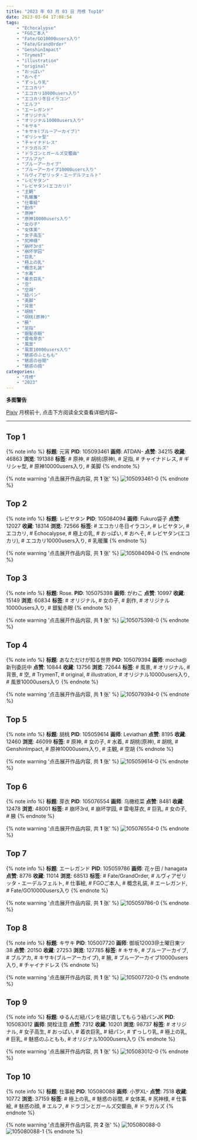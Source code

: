 ```yaml
---
title: "2023 年 03 月 03 日 月榜 Top10"
date: 2023-03-04 17:08:54
tags:
    - "Echocalypse"
    - "FGOご本人"
    - "Fate/GO10000users入り"
    - "Fate/GrandOrder"
    - "GenshinImpact"
    - "TrymenT"
    - "illustration"
    - "original"
    - "おっぱい"
    - "おへそ"
    - "ずっしり乳"
    - "エコカリ"
    - "エコカリ10000users入り"
    - "エコカリ冬日イラコン"
    - "エルフ"
    - "エーレガンド"
    - "オリジナル"
    - "オリジナル10000users入り"
    - "キサキ"
    - "キサキ(ブルーアーカイブ)"
    - "ギリシャ型"
    - "チャイナドレス"
    - "ドラガルズ"
    - "ドラゴンとガールズ交響曲"
    - "ブルアカ"
    - "ブルーアーカイブ"
    - "ブルーアーカイブ10000users入り"
    - "ルヴィアゼリッタ・エーデルフェルト"
    - "レビヤタン"
    - "レビヤタン(エコカリ)"
    - "主観"
    - "乳暖簾"
    - "仕事絵"
    - "創作"
    - "原神"
    - "原神10000users入り"
    - "女の子"
    - "女体美"
    - "女子高生"
    - "尻神様"
    - "崩坏3rd"
    - "崩坏学园"
    - "巨乳"
    - "極上の乳"
    - "概念礼装"
    - "水着"
    - "着衣巨乳"
    - "空"
    - "空胡"
    - "紐パン"
    - "美脚"
    - "背景"
    - "胡桃"
    - "胡桃(原神)"
    - "腋"
    - "足指"
    - "銀髪赤眼"
    - "雷电芽衣"
    - "風景"
    - "風景10000users入り"
    - "魅惑のふともも"
    - "魅惑の谷間"
    - "魅惑の顔"
categories:
    - "月榜"
    - "2023"
---
```


<i class="fa fa-triangle-exclamation"></i>**多图警告**<i class="fa fa-triangle-exclamation"></i>

[Pixiv](https://www.pixiv.net/) 月榜前十, 点击下方阅读全文查看详细内容~

<!-- more -->

---

## Top 1

{% note info %}
**标题**: 元宵
**PID**: 105093461 **画师**: ATDAN-
**点赞**: 34215 **收藏**: 46863 **浏览**: 191388
**标签**: # 原神, # 胡桃(原神), # 足指, # チャイナドレス, # ギリシャ型, # 原神10000users入り, # 美脚
{% endnote %}

{% note warning '点击展开作品内容, 共 **1** 张' %}
![105093461-0](https://i.pixiv.re/img-original/img/2023/02/05/01/25/29/105093461_p0.jpg)
{% endnote %}

## Top 2

{% note info %}
**标题**: レビヤタン
**PID**: 105084094 **画师**: Fukuro袋子
**点赞**: 12027 **收藏**: 18314 **浏览**: 72566
**标签**: # エコカリ冬日イラコン, # レビヤタン, # エコカリ, # Echocalypse, # 極上の乳, # おっぱい, # おへそ, # レビヤタン(エコカリ), # エコカリ10000users入り, # 乳暖簾
{% endnote %}

{% note warning '点击展开作品内容, 共 **1** 张' %}
![105084094-0](https://i.pixiv.re/img-original/img/2023/02/04/20/58/46/105084094_p0.jpg)
{% endnote %}

## Top 3

{% note info %}
**标题**: Rose.
**PID**: 105075398 **画师**: がわこ
**点赞**: 10997 **收藏**: 15149 **浏览**: 60834
**标签**: # オリジナル, # 女の子, # 創作, # オリジナル10000users入り, # 銀髪赤眼
{% endnote %}

{% note warning '点击展开作品内容, 共 **1** 张' %}
![105075398-0](https://i.pixiv.re/img-original/img/2023/02/04/15/14/29/105075398_p0.jpg)
{% endnote %}

## Top 4

{% note info %}
**标题**: あなただけが知る世界
**PID**: 105079394 **画师**: mocha@新刊委託中
**点赞**: 10844 **收藏**: 13756 **浏览**: 72644
**标签**: # 風景, # オリジナル, # 背景, # 空, # TrymenT, # original, # illustration, # オリジナル10000users入り, # 風景10000users入り
{% endnote %}

{% note warning '点击展开作品内容, 共 **1** 张' %}
![105079394-0](https://i.pixiv.re/img-original/img/2023/02/04/18/13/32/105079394_p0.png)
{% endnote %}

## Top 5

{% note info %}
**标题**: 胡桃
**PID**: 105059614 **画师**: Leviathan
**点赞**: 8195 **收藏**: 12460 **浏览**: 46099
**标签**: # 原神, # 女の子, # 水着, # 胡桃(原神), # 胡桃, # GenshinImpact, # 原神10000users入り, # 主観, # 空胡
{% endnote %}

{% note warning '点击展开作品内容, 共 **1** 张' %}
![105059614-0](https://i.pixiv.re/img-original/img/2023/02/04/00/00/09/105059614_p0.png)
{% endnote %}

## Top 6

{% note info %}
**标题**: 芽衣
**PID**: 105076554 **画师**: 乌橄榄菜
**点赞**: 8481 **收藏**: 12478 **浏览**: 48001
**标签**: # 崩坏3rd, # 崩坏学园, # 雷电芽衣, # 巨乳, # 女の子, # 腋
{% endnote %}

{% note warning '点击展开作品内容, 共 **1** 张' %}
![105076554-0](https://i.pixiv.re/img-original/img/2023/02/04/16/11/27/105076554_p0.jpg)
{% endnote %}

## Top 7

{% note info %}
**标题**: エーレガンド
**PID**: 105059786 **画师**: 花ヶ田 / hanagata
**点赞**: 8776 **收藏**: 11014 **浏览**: 68513
**标签**: # Fate/GrandOrder, # ルヴィアゼリッタ・エーデルフェルト, # 仕事絵, # FGOご本人, # 概念礼装, # エーレガンド, # Fate/GO10000users入り
{% endnote %}

{% note warning '点击展开作品内容, 共 **1** 张' %}
![105059786-0](https://i.pixiv.re/img-original/img/2023/02/04/00/00/53/105059786_p0.png)
{% endnote %}

## Top 8

{% note info %}
**标题**: キサキ
**PID**: 105007720 **画师**: 御坂12003@土曜日東ツ38
**点赞**: 20150 **收藏**: 27253 **浏览**: 127785
**标签**: # キサキ, # ブルーアーカイブ, # ブルアカ, # キサキ(ブルーアーカイブ), # 腋, # ブルーアーカイブ10000users入り, # チャイナドレス
{% endnote %}

{% note warning '点击展开作品内容, 共 **1** 张' %}
![105007720-0](https://i.pixiv.re/img-original/img/2023/02/02/03/54/59/105007720_p0.jpg)
{% endnote %}

## Top 9

{% note info %}
**标题**: ゆるんだ紐パンを結び直してもらう紐パンJK
**PID**: 105083012 **画师**: 開栓注意
**点赞**: 7312 **收藏**: 10201 **浏览**: 98737
**标签**: # オリジナル, # 女子高生, # おっぱい, # 着衣巨乳, # 紐パン, # ずっしり乳, # 極上の乳, # 巨乳, # 魅惑のふともも, # オリジナル10000users入り
{% endnote %}

{% note warning '点击展开作品内容, 共 **1** 张' %}
![105083012-0](https://i.pixiv.re/img-original/img/2023/02/04/20/22/07/105083012_p0.jpg)
{% endnote %}

## Top 10

{% note info %}
**标题**: 仕事絵
**PID**: 105080088 **画师**: 小罗XL-
**点赞**: 7518 **收藏**: 10772 **浏览**: 37159
**标签**: # 極上の乳, # 魅惑の谷間, # 女体美, # 尻神様, # 仕事絵, # 魅惑の顔, # エルフ, # ドラゴンとガールズ交響曲, # ドラガルズ
{% endnote %}

{% note warning '点击展开作品内容, 共 **2** 张' %}
![105080088-0](https://i.pixiv.re/img-original/img/2023/02/04/18/39/38/105080088_p0.png)
![105080088-1](https://i.pixiv.re/img-original/img/2023/02/04/18/39/38/105080088_p1.png)
{% endnote %}
